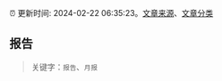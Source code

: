:alarm_clock: 更新时间: 2024-02-22 06:35:23。[文章来源](/README.md)、[文章分类](/TAGS.md)

## 报告


> 关键字：`报告`、`月报`



